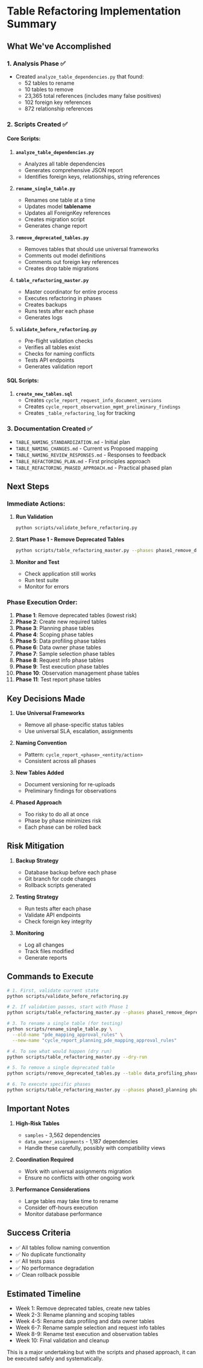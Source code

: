 # Table Refactoring Implementation Summary

## What We've Accomplished

### 1. Analysis Phase ✅
- Created `analyze_table_dependencies.py` that found:
  - 52 tables to rename
  - 10 tables to remove
  - 23,365 total references (includes many false positives)
  - 102 foreign key references
  - 872 relationship references

### 2. Scripts Created ✅

#### Core Scripts:
1. **`analyze_table_dependencies.py`**
   - Analyzes all table dependencies
   - Generates comprehensive JSON report
   - Identifies foreign keys, relationships, string references

2. **`rename_single_table.py`**
   - Renames one table at a time
   - Updates model __tablename__
   - Updates all ForeignKey references
   - Creates migration script
   - Generates change report

3. **`remove_deprecated_tables.py`**
   - Removes tables that should use universal frameworks
   - Comments out model definitions
   - Comments out foreign key references
   - Creates drop table migrations

4. **`table_refactoring_master.py`**
   - Master coordinator for entire process
   - Executes refactoring in phases
   - Creates backups
   - Runs tests after each phase
   - Generates logs

5. **`validate_before_refactoring.py`**
   - Pre-flight validation checks
   - Verifies all tables exist
   - Checks for naming conflicts
   - Tests API endpoints
   - Generates validation report

#### SQL Scripts:
1. **`create_new_tables.sql`**
   - Creates `cycle_report_request_info_document_versions`
   - Creates `cycle_report_observation_mgmt_preliminary_findings`
   - Creates `_table_refactoring_log` for tracking

### 3. Documentation Created ✅
- `TABLE_NAMING_STANDARDIZATION.md` - Initial plan
- `TABLE_NAMING_CHANGES.md` - Current vs Proposed mapping
- `TABLE_NAMING_REVIEW_RESPONSES.md` - Responses to feedback
- `TABLE_REFACTORING_PLAN.md` - First principles approach
- `TABLE_REFACTORING_PHASED_APPROACH.md` - Practical phased plan

## Next Steps

### Immediate Actions:
1. **Run Validation**
   ```bash
   python scripts/validate_before_refactoring.py
   ```

2. **Start Phase 1 - Remove Deprecated Tables**
   ```bash
   python scripts/table_refactoring_master.py --phases phase1_remove_deprecated
   ```

3. **Monitor and Test**
   - Check application still works
   - Run test suite
   - Monitor for errors

### Phase Execution Order:
1. **Phase 1**: Remove deprecated tables (lowest risk)
2. **Phase 2**: Create new required tables
3. **Phase 3**: Planning phase tables
4. **Phase 4**: Scoping phase tables
5. **Phase 5**: Data profiling phase tables
6. **Phase 6**: Data owner phase tables
7. **Phase 7**: Sample selection phase tables
8. **Phase 8**: Request info phase tables
9. **Phase 9**: Test execution phase tables
10. **Phase 10**: Observation management phase tables
11. **Phase 11**: Test report phase tables

## Key Decisions Made

1. **Use Universal Frameworks**
   - Remove all phase-specific status tables
   - Use universal SLA, escalation, assignments

2. **Naming Convention**
   - Pattern: `cycle_report_<phase>_<entity/action>`
   - Consistent across all phases

3. **New Tables Added**
   - Document versioning for re-uploads
   - Preliminary findings for observations

4. **Phased Approach**
   - Too risky to do all at once
   - Phase by phase minimizes risk
   - Each phase can be rolled back

## Risk Mitigation

1. **Backup Strategy**
   - Database backup before each phase
   - Git branch for code changes
   - Rollback scripts generated

2. **Testing Strategy**
   - Run tests after each phase
   - Validate API endpoints
   - Check foreign key integrity

3. **Monitoring**
   - Log all changes
   - Track files modified
   - Generate reports

## Commands to Execute

```bash
# 1. First, validate current state
python scripts/validate_before_refactoring.py

# 2. If validation passes, start with Phase 1
python scripts/table_refactoring_master.py --phases phase1_remove_deprecated

# 3. To rename a single table (for testing)
python scripts/rename_single_table.py \
  --old-name "pde_mapping_approval_rules" \
  --new-name "cycle_report_planning_pde_mapping_approval_rules"

# 4. To see what would happen (dry run)
python scripts/table_refactoring_master.py --dry-run

# 5. To remove a single deprecated table
python scripts/remove_deprecated_tables.py --table data_profiling_phases

# 6. To execute specific phases
python scripts/table_refactoring_master.py --phases phase3_planning phase4_scoping
```

## Important Notes

1. **High-Risk Tables**
   - `samples` - 3,562 dependencies
   - `data_owner_assignments` - 1,187 dependencies
   - Handle these carefully, possibly with compatibility views

2. **Coordination Required**
   - Work with universal assignments migration
   - Ensure no conflicts with other ongoing work

3. **Performance Considerations**
   - Large tables may take time to rename
   - Consider off-hours execution
   - Monitor database performance

## Success Criteria

- ✅ All tables follow naming convention
- ✅ No duplicate functionality
- ✅ All tests pass
- ✅ No performance degradation
- ✅ Clean rollback possible

## Estimated Timeline

- Week 1: Remove deprecated tables, create new tables
- Week 2-3: Rename planning and scoping tables
- Week 4-5: Rename data profiling and data owner tables
- Week 6-7: Rename sample selection and request info tables
- Week 8-9: Rename test execution and observation tables
- Week 10: Final validation and cleanup

This is a major undertaking but with the scripts and phased approach, it can be executed safely and systematically.